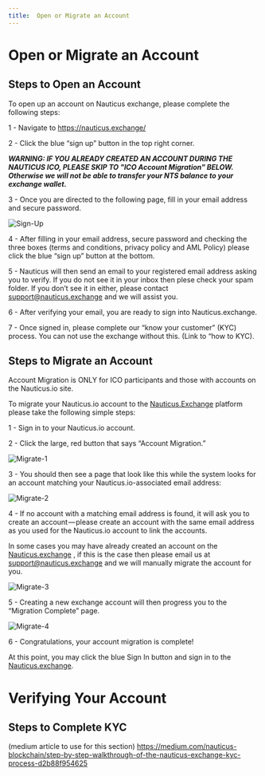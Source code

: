 ```yaml
---
title:  Open or Migrate an Account
---
```



# Open or Migrate an Account



## Steps to Open an Account



To open up an account on Nauticus exchange, please complete the following steps:



1 - Navigate to <https://nauticus.exchange/>



2 - Click the blue “sign up” button in the top right corner. 



***WARNING: IF YOU ALREADY CREATED AN ACCOUNT DURING THE NAUTICUS ICO, PLEASE SKIP TO "ICO Account Migration" BELOW. Otherwise we will not be able to transfer your NTS balance to your exchange wallet.***



3 - Once you are directed to the following page, fill in your email address and secure password. 




![Sign-Up](/images/Sign-Up.png)





4 -  After filling in your email address, secure password and checking the three boxes (terms and conditions, privacy policy and AML Policy) please click the blue “sign up” button at the bottom.



5 - Nauticus will then send an email to your registered email address asking you to verify. If you do not see it in your inbox then plese check your spam folder. If you don’t see it in either, please contact support@nauticus.exchange and we will assist you. 



6 - After verifying your email, you are ready to sign into Nauticus.exchange.



7 - Once signed in, please complete our “know your customer” (KYC) process. You can not use the exchange without this. (Link to “how to KYC).





## Steps to Migrate an Account

Account Migration is ONLY for ICO participants and those with accounts on the Nauticus.io site.

To migrate your Nauticus.io account to the [Nauticus.Exchange](https://nauticus.exchange/) platform please take the following simple steps:

1 - Sign in to your Nauticus.io account.

2 -  Click the large, red button that says “Account Migration.”



![Migrate-1](/images/Migrate-1.png)



3 - You should then see a page that look like this while the system looks for an account matching your Nauticus.io-associated email address:



![Migrate-2](/images/Migrate-2.png)



4 - If no account with a matching email address is found, it will ask you to create an account — please create an account with the same email address as you used for the Nauticus.io account to link the accounts.

In some cases you may have already created an account on the [Nauticus.exchange](https://nauticus.exchange/) , if this is the case then please email us at support@nauticus.exchange and we will manually migrate the account for you.



![Migrate-3](/images/Migrate-3.png)



5 - Creating a new exchange account will then progress you to the “Migration Complete” page.

![Migrate-4](/images/Migrate-4.png)

6 - Congratulations, your account migration is complete!

At this point, you may click the blue Sign In button and sign in to the [Nauticus.exchange](https://nauticus.exchange/).





# Verifying Your Account



## Steps to Complete KYC





(medium article to use for this section)
https://medium.com/nauticus-blockchain/step-by-step-walkthrough-of-the-nauticus-exchange-kyc-process-d2b88f954625
